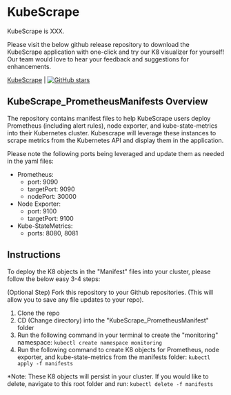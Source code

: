 # KubeScrape 
KubeScrape is XXX. <High level overview about the project.>

Please visit the below github release repository to download the KubeScrape application with one-click and try our K8 visualizer for yourself! Our team would love to hear your feedback and suggestions for enhancements. 

[KubeScrape](https://github.com/oslabs-beta/KubeScrape) | [![GitHub stars](https://img.shields.io/github/stars/oslabs-beta/KubeScrape?style=social&label=Star&)](https://github.com/oslabs-beta/KubeScrape/)

## KubeScrape_PrometheusManifests Overview
The repository contains manifest files to help KubeScrape users deploy Prometheus (including alert rules), node exporter, and kube-state-metrics into their Kubernetes cluster. Kubescrape will leverage these instances to scrape metrics from the Kubernetes API and display them in the application. 

Please note the following ports being leveraged and update them as needed in the yaml files: 
  - Prometheus:
    - port: 9090 
    - targetPort: 9090
    - nodePort: 30000
  - Node Exporter: 
    - port: 9100 
    - targetPort: 9100
  - Kube-StateMetrics: 
    - ports: 8080, 8081
  
## Instructions 
To deploy the K8 objects in the "Manifest" files into your cluster, please follow the below easy 3-4 steps: 

(Optional Step) Fork this repository to your Github repositories. (This will allow you to save any file updates to your repo). 
1. Clone the repo 
2. CD (Change directory) into the "KubeScrape_PrometheusManifest" folder
3. Run the following command in your terminal to create the "monitoring" namespace:
  ````kubectl create namespace monitoring````
4. Run the following command to create K8 objects for Prometheus, node exporter, and kube-state-metrics from the manifests folder:
  ````kubectl apply -f manifests````
  
*Note: These K8 objects will persist in your cluster. If you would like to delete, navigate to this root folder and run: 
  ````kubectl delete -f manifests````
